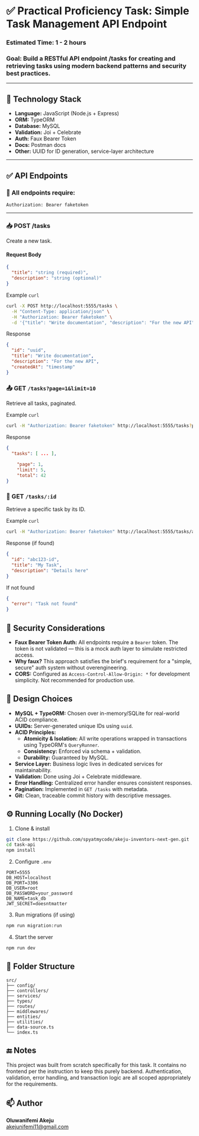 # ✅ Practical Proficiency Task: Simple Task Management API Endpoint

### Estimated Time: 1 - 2 hours

### Goal: Build a RESTful API endpoint /tasks for creating and retrieving tasks using modern backend patterns and security best practices.

---

## 📌 Technology Stack

- **Language:** JavaScript (Node.js + Express)
- **ORM:** TypeORM
- **Database:** MySQL
- **Validation:** Joi + Celebrate
- **Auth:** Faux Bearer Token
- **Docs:** Postman docs
- **Other:** UUID for ID generation, service-layer architecture

---

## ✅ API Endpoints

### 🔐 All endpoints require:
```
Authorization: Bearer faketoken
```

---

### 📥 POST /tasks

Create a new task.

#### Request Body
```json
{
  "title": "string (required)",
  "description": "string (optional)"
}
```

Example `curl`
```bash
curl -X POST http://localhost:5555/tasks \
  -H "Content-Type: application/json" \
  -H "Authorization: Bearer faketoken" \
  -d '{"title": "Write documentation", "description": "For the new API"}'
```

Response
```json
{
  "id": "uuid",
  "title": "Write documentation",
  "description": "For the new API",
  "createdAt": "timestamp"
}
```

### 📤 GET `/tasks?page=1&limit=10`

Retrieve all tasks, paginated.

Example `curl`
```bash
curl -H "Authorization: Bearer faketoken" http://localhost:5555/tasks?page=1&limit=5
```

Response
```json
{
  "tasks": [ ... ],
  
    "page": 1,
    "limit": 5,
    "total": 42
}
```

### 📄 GET `/tasks/:id`

Retrieve a specific task by its ID.

Example `curl`
```bash
curl -H "Authorization: Bearer faketoken" http://localhost:5555/tasks/abc123-id
```

Response (if found)
```json
{
  "id": "abc123-id",
  "title": "My Task",
  "description": "Details here"
}
```

If not found
```json
{
  "error": "Task not found"
}
```

## 🔐 Security Considerations

* **Faux Bearer Token Auth:** All endpoints require a `Bearer` token. The token is not validated — this is a mock auth layer to simulate restricted access.
* **Why faux?** This approach satisfies the brief's requirement for a "simple, secure" auth system without overengineering.
* **CORS:** Configured as `Access-Control-Allow-Origin: *` for development simplicity. Not recommended for production use.

## 🎯 Design Choices

* **MySQL + TypeORM:** Chosen over in-memory/SQLite for real-world ACID compliance.
* **UUIDs:** Server-generated unique IDs using `uuid`.
* **ACID Principles:**
   * **Atomicity & Isolation:** All write operations wrapped in transactions using TypeORM's `QueryRunner`.
   * **Consistency:** Enforced via schema + validation.
   * **Durability:** Guaranteed by MySQL.
* **Service Layer:** Business logic lives in dedicated services for maintainability.
* **Validation:** Done using Joi + Celebrate middleware.
* **Error Handling:** Centralized error handler ensures consistent responses.
* **Pagination:** Implemented in `GET /tasks` with metadata.
* **Git:** Clean, traceable commit history with descriptive messages.

## ⚙️ Running Locally (No Docker)

1. Clone & install
```bash
git clone https://github.com/spyatmycode/akeju-inventors-next-gen.git
cd task-api
npm install
```

2. Configure `.env`
```env
PORT=5555
DB_HOST=localhost
DB_PORT=3306
DB_USER=root
DB_PASSWORD=your_password
DB_NAME=task_db
JWT_SECRET=doesntmatter
```

3. Run migrations (if using)
```bash
npm run migration:run
```

4. Start the server
```bash
npm run dev
```

## 📂 Folder Structure

```
src/
├── config/
├── controllers/
├── services/
├── types/
├── routes/
├── middlewares/
├── entities/
├── utilities/
├── data-source.ts
└── index.ts
```

## 🔚 Notes

This project was built from scratch specifically for this task. It contains no frontend per the instruction to keep this purely backend. Authentication, validation, error handling, and transaction logic are all scoped appropriately for the requirements.

## 📫 Author

**Oluwanifemi Akeju**  
akejunifemi11@gmail.com